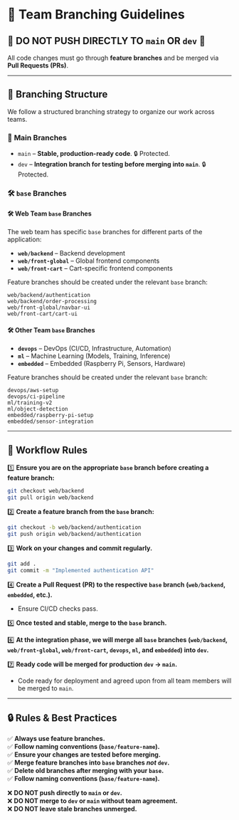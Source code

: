 # 🚀 Team Branching Guidelines

## 🔴 DO NOT PUSH DIRECTLY TO `main` OR `dev` 🚫
All code changes must go through **feature branches** and be merged via **Pull Requests (PRs)**.

---

## 📂 Branching Structure
We follow a structured branching strategy to organize our work across teams.

### 🌳 **Main Branches**
- `main` – **Stable, production-ready code**. 🔒 Protected.
- `dev` – **Integration branch for testing before merging into `main`**. 🔒 Protected.

### 🛠 **`base` Branches**

#### 🛠 **Web Team `base` Branches**
The web team has specific `base` branches for different parts of the application:
- **`web/backend`** – Backend development
- **`web/front-global`** – Global frontend components
- **`web/front-cart`** – Cart-specific frontend components

Feature branches should be created under the relevant `base` branch:
```
web/backend/authentication
web/backend/order-processing
web/front-global/navbar-ui
web/front-cart/cart-ui
```

#### 🛠 **Other Team `base` Branches**
- **`devops`** – DevOps (CI/CD, Infrastructure, Automation)
- **`ml`** – Machine Learning (Models, Training, Inference)
- **`embedded`** – Embedded (Raspberry Pi, Sensors, Hardware)

Feature branches should be created under the relevant `base` branch:
```
devops/aws-setup
devops/ci-pipeline
ml/training-v2
ml/object-detection
embedded/raspberry-pi-setup
embedded/sensor-integration
```

---

## 📜 Workflow Rules

1️⃣ **Ensure you are on the appropriate `base` branch before creating a feature branch:**
```sh
git checkout web/backend
git pull origin web/backend
```

2️⃣ **Create a feature branch from the `base` branch:**
```sh
git checkout -b web/backend/authentication
git push origin web/backend/authentication
```

3️⃣ **Work on your changes and commit regularly.**
```sh
git add .
git commit -m "Implemented authentication API"
```

4️⃣ **Create a Pull Request (PR) to the respective `base` branch (`web/backend`, `embedded`, etc.).**
- Ensure CI/CD checks pass.

5️⃣ **Once tested and stable, merge to the `base` branch.**

6️⃣ **At the integration phase, we will merge all `base` branches (`web/backend`, `web/front-global`, `web/front-cart`, `devops`, `ml`, and `embedded`) into `dev`.**

7️⃣ **Ready code will be merged for production `dev` → `main`.**
- Code ready for deployment and agreed upon from all team members will be merged to `main`.

---

## 🔒 Rules & Best Practices

✅ **Always use feature branches.**  
✅ **Follow naming conventions (`base/feature-name`).**  
✅ **Ensure your changes are tested before merging.**  
✅ **Merge feature branches into `base` branches *not* `dev`.**  
✅ **Delete old branches after merging with your `base`.**  
✅ **Follow naming conventions (`base/feature-name`).**  

❌ **DO NOT push directly to `main` or `dev`.**  
❌ **DO NOT merge to `dev` or `main` without team agreement.**  
❌ **DO NOT leave stale branches unmerged.**  

